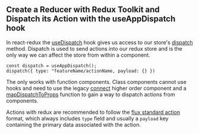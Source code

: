 ## Create a Reducer with Redux Toolkit and Dispatch its Action with the useAppDispatch hook

In react-redux the [useDispatch](ttps://react-redux.js.org/api/hooks#usedispatch) hook gives us access to our store's [dispatch](https://redux.js.org/api/store#dispatchaction) method. Dispatch is used to send actions into our redux store and is the only way we can affect the store from within a component.

```
const dispatch = useAppDispatch();
dispatch({ type: "featureName/actionName, payload: {} })
```

The only works with function components. Class components cannot use hooks and need to use the legacy [connect](https://react-redux.js.org/api/connect) higher order component and a [mapDispatchToProps](https://react-redux.js.org/using-react-redux/connect-mapdispatch) function to gain a way to dispatch actions from components.

Actions with redux are recommended to follow the [flux standard action](https://redux.js.org/style-guide/style-guide#write-actions-using-the-flux-standard-action-convention) format, which always includes `type` field and usually a `payload` key containing the primary data associated with the action.
